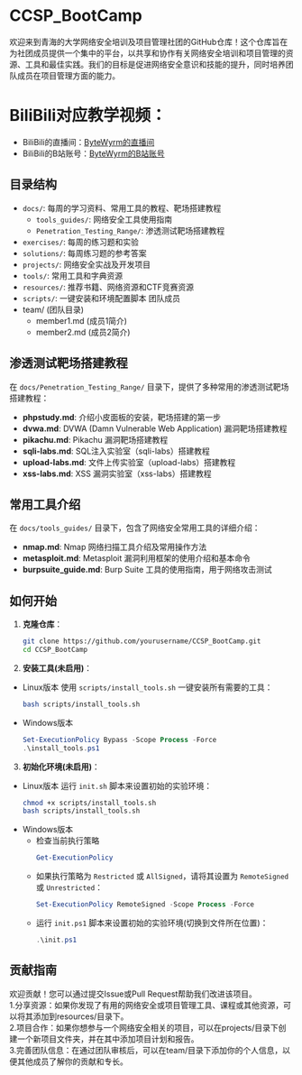 # CCSP_BootCamp
欢迎来到青海的大学网络安全培训及项目管理社团的GitHub仓库！这个仓库旨在为社团成员提供一个集中的平台，以共享和协作有关网络安全培训和项目管理的资源、工具和最佳实践。我们的目标是促进网络安全意识和技能的提升，同时培养团队成员在项目管理方面的能力。

# BiliBili对应教学视频：
- BiliBili的直播间：[ByteWyrm的直播间](https://live.bilibili.com/1778755811)
- BiliBili的B站账号：[ByteWyrm的B站账号](https://space.bilibili.com/3537114050332802?spm_id_from=333.1007.0.0)
## 目录结构

- `docs/`: 每周的学习资料、常用工具的教程、靶场搭建教程
  - `tools_guides/`: 网络安全工具使用指南
  - `Penetration_Testing_Range/`: 渗透测试靶场搭建教程
- `exercises/`: 每周的练习题和实验
- `solutions/`: 每周练习题的参考答案
- `projects/`: 网络安全实战及开发项目
- `tools/`: 常用工具和字典资源
- `resources/`: 推荐书籍、网络资源和CTF竞赛资源
- `scripts/`: 一键安装和环境配置脚本
团队成员
- team/ (团队目录)
  - member1.md (成员1简介)
  - member2.md (成员2简介)

## 渗透测试靶场搭建教程

在 `docs/Penetration_Testing_Range/` 目录下，提供了多种常用的渗透测试靶场搭建教程：
- **phpstudy.md**: 介绍小皮面板的安装，靶场搭建的第一步
- **dvwa.md**: DVWA (Damn Vulnerable Web Application) 漏洞靶场搭建教程
- **pikachu.md**: Pikachu 漏洞靶场搭建教程
- **sqli-labs.md**: SQL注入实验室（sqli-labs）搭建教程
- **upload-labs.md**: 文件上传实验室（upload-labs）搭建教程
- **xss-labs.md**: XSS 漏洞实验室（xss-labs）搭建教程

## 常用工具介绍

在 `docs/tools_guides/` 目录下，包含了网络安全常用工具的详细介绍：
- **nmap.md**: Nmap 网络扫描工具介绍及常用操作方法
- **metasploit.md**: Metasploit 漏洞利用框架的使用介绍和基本命令
- **burpsuite_guide.md**: Burp Suite 工具的使用指南，用于网络攻击测试

## 如何开始

1. **克隆仓库**：
    ```bash
    git clone https://github.com/yourusername/CCSP_BootCamp.git
    cd CCSP_BootCamp
    ```

2. **安装工具(未启用)**：
  - Linux版本
    使用 `scripts/install_tools.sh` 一键安装所有需要的工具：
    ```bash
    bash scripts/install_tools.sh
    ```
  - Windows版本
    ```powershell
    Set-ExecutionPolicy Bypass -Scope Process -Force
    .\install_tools.ps1
    ```

3. **初始化环境(未启用)**：
  - Linux版本
    运行 `init.sh` 脚本来设置初始的实验环境：
    ```bash
    chmod +x scripts/install_tools.sh
    bash scripts/install_tools.sh
    ```
  - Windows版本
    - 检查当前执行策略
      ```powershell
      Get-ExecutionPolicy
      ```
    - 如果执行策略为 `Restricted` 或 `AllSigned`，请将其设置为 `RemoteSigned` 或 `Unrestricted`：
      ```powershell
      Set-ExecutionPolicy RemoteSigned -Scope Process -Force
      ```
    - 运行 `init.ps1` 脚本来设置初始的实验环境(切换到文件所在位置)：
      ```powershell
      .\init.ps1  
      ```

## 贡献指南

欢迎贡献！您可以通过提交Issue或Pull Request帮助我们改进该项目。<br />
1.分享资源：如果你发现了有用的网络安全或项目管理工具、课程或其他资源，可以将其添加到resources/目录下。<br />
2.项目合作：如果你想参与一个网络安全相关的项目，可以在projects/目录下创建一个新项目文件夹，并在其中添加项目计划和报告。<br />
3.完善团队信息：在通过团队审核后，可以在team/目录下添加你的个人信息，以便其他成员了解你的贡献和专长。
